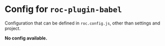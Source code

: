 # Config for `roc-plugin-babel`

Configuration that can be defined in `roc.config.js`, other than settings and project.

__No config available.__
